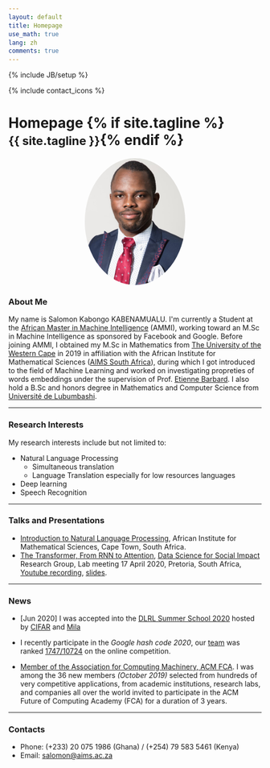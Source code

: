 ```yaml
---
layout: default
title: Homepage
use_math: true
lang: zh
comments: true
---
```

{% include JB/setup %}
<div class="page-header">
  <div class="pull-right">
    {% include contact_icons %}
  </div>
  <h1>
    Homepage
    {% if site.tagline %}<br/><small>{{ site.tagline }}</small>{% endif %}
  </h1>
</div>

<style>
img {
  display: block;
  margin-left: auto;
  margin-right: auto;
  width: 50%;
  border-radius: 50%;
}
</style>

<img src="/img/main/salomon_2.jpg" class="center" style="width:200px">


### About Me
My name is Salomon Kabongo KABENAMUALU. I'm currently a Student at the [African Master in Machine Intelligence](https://aimsammi.org/) (AMMI), working toward an M.Sc in Machine Intelligence as sponsored by Facebook and Google. Before joining AMMI, I obtained my M.Sc in Mathematics from [The University of the Western Cape](https://www.uwc.ac.za/) in 2019 in affiliation with the African Institute for Mathematical Sciences ([AIMS South Africa](https://aims.ac.za/)), during which I got introduced to the field of Machine Learning and worked on investigating propreties of words embeddings under the supervision of Prof. [Etienne Barbard](http://news.nwu.ac.za/experts/etienne-barnard). I also hold a B.Sc and honors degree in Mathematics and Computer Science from [Université de Lubumbashi](http://www.unilu.ac.cd/).

---

### Research Interests
My research interests include but not limited to:
- Natural Language Processing 
    - Simultaneous translation 
    - Language Translation especially for low resources languages
- Deep learning
- Speech Recognition

---

### Talks and Presentations
- [Introduction to Natural Language Processing](/archive/Talk_1.pdf), African Institute for Mathematical Sciences, Cape Town, South Africa. 
- [The Transformer, From RNN to Attention](https://youtu.be/rC_DDhMhVc8), [Data Science for Social Impact](https://dsfsi.github.io/) Research Group, Lab meeting 17 April 2020, Pretoria, South Africa, [Youtube recording](https://youtu.be/rC_DDhMhVc8), [slides](/archive/Talk_2.pdf).

---

### News
- [Jun 2020] I was accepted into the [DLRL Summer School 2020](https://dlrlsummerschool.ca/) hosted by [CIFAR](https://www.cifar.ca/) and [Mila](https://mila.quebec/en/)

- I recently participate in the *Google hash code 2020*, our [team](/archive/hash_code.png) was ranked [1747/10724](https://hashcodejudge.withgoogle.com/scoreboard) on the online competition. 

- [Member of the Association for Computing Machinery, ACM FCA](https://www.acm.org/fca). I was among the 36 new members *(October 2019)* selected from hundreds of very competitive applications, from academic institutions, research labs, and companies all over the world invited to participate in the ACM Future of Computing Academy (FCA) for a duration of 3 years.

---

### Contacts
- Phone: (+233) 20 075 1986 (Ghana) / (+254) 79 583 5461 (Kenya)
- Email: salomon@aims.ac.za